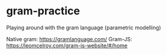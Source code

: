 # gram-practice
Playing around with the gram language (parametric modelling)

Native gram: https://gramlanguage.com/
Gram-JS: https://leomcelroy.com/gram-js-website/#/home
